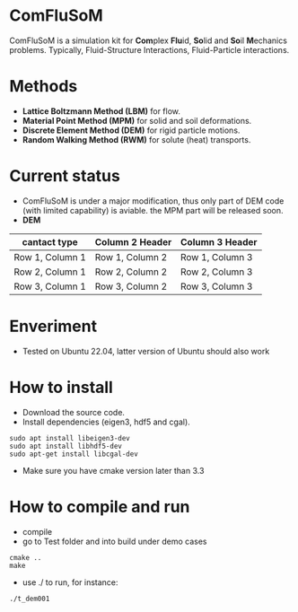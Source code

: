 # ComFluSoM
ComFluSoM is a simulation kit for **Com**plex **Flu**id, **So**lid and **So**il **M**echanics problems. Typically, Fluid-Structure Interactions, Fluid-Particle interactions.
# Methods
- **Lattice Boltzmann Method (LBM)** for flow.
- **Material Point Method (MPM)** for solid and soil deformations.
- **Discrete Element Method (DEM)** for rigid particle motions. 
- **Random Walking Method (RWM)** for solute (heat) transports.
# Current status
- ComFluSoM is under a major modification, thus only part of DEM code (with limited capability) is aviable. the MPM part will be released soon.
- **DEM**

| cantact type | Column 2 Header | Column 3 Header |
| --------------- | --------------- | --------------- |
| Row 1, Column 1 | Row 1, Column 2 | Row 1, Column 3 |
| Row 2, Column 1 | Row 2, Column 2 | Row 2, Column 3 |
| Row 3, Column 1 | Row 3, Column 2 | Row 3, Column 3 |

# Enveriment
- Tested on Ubuntu 22.04, latter version of Ubuntu should also work
# How to install
- Download the source code.
- Install dependencies (eigen3, hdf5 and cgal).
```
sudo apt install libeigen3-dev
sudo apt install libhdf5-dev
sudo apt-get install libcgal-dev
```
- Make sure you have cmake version later than 3.3
# How to compile and run
- compile
- go to Test folder and into build under demo cases
```
cmake ..
make
```
- use ./ to run, for instance:
```
./t_dem001
```
